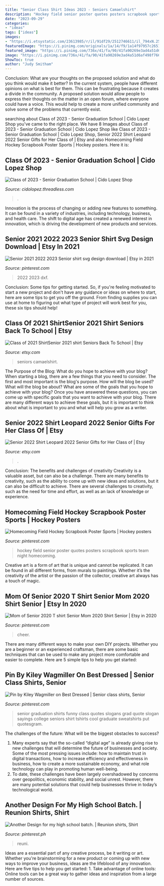```yaml
---
title: "Senior Class Shirt Ideas 2023 - Seniors Camaelshirt"
description: "Hockey field senior poster quotes posters scrapbook sports team night homecoming"
date: "2023-09-29"
categories:
- "ideas"
tags: ["ideas"]
images:
- "https://i.etsystatic.com/23613985/r/il/91df29/2512746611/il_794xN.2512746611_ckx6.jpg"
featuredImage: "https://i.pinimg.com/originals/1a/14/f9/1a14f97957c265189726a6321c417cbc.jpg"
featured_image: "https://i.pinimg.com/736x/41/fa/90/41fa90269e3ad4a51d6af498f766ff3c--shirt-ideas-t-shirt.jpg"
image: "https://i.pinimg.com/736x/41/fa/90/41fa90269e3ad4a51d6af498f766ff3c--shirt-ideas-t-shirt.jpg"
ShowToc: true
author: "Judy Smitham"
---
```



Conclusion: What are your thoughts on the proposed solution and what do you think would make it better?
In the current system, people have different opinions on what is best for them. This can be frustrating because it creates a divide in the community. A proposed solution would allow people to express their thoughts on the matter in an open forum, where everyone could have a voice. This would help to create a more unified community and solve some of the problems that currently exist.

	

		
searching about Class of 2023 - Senior Graduation School | Cido Lopez Shop you've came to the right place. We have 8 Images about Class of 2023 - Senior Graduation School | Cido Lopez Shop like Class of 2023 - Senior Graduation School | Cido Lopez Shop, Senior 2022 Shirt Leopard 2022 Senior Gifts for Her Class of | Etsy and also Homecoming Field Hockey Scrapbook Poster Sports | Hockey posters. Here it is:
		
    
## Class Of 2023 - Senior Graduation School | Cido Lopez Shop

<img loading=lazy src="https://cdn-images.threadless.com/threadless-media/artist_shops/shops/cidolopez/products/1476227/shirt-1591038439-eb8fff7865903d5cbefa97319706acaf.png?v=3&amp;d=eyJvbmx5X21ldGEiOiBmYWxzZSwgImZvcmNlIjogZmFsc2UsICJvcHMiOiBbWyJ0cmltIiwgW2ZhbHNlLCBmYWxzZV0sIHt9XSwgWyJyZXNpemUiLCBbXSwgeyJ3aWR0aCI6IDk5Ni4wLCAiYWxsb3dfdXAiOiBmYWxzZSwgImhlaWdodCI6IDk5Ni4wfV0sIFsiY2FudmFzX2NlbnRlcmVkIiwgWzEyMDAsIDEyMDBdLCB7ImJhY2tncm91bmQiOiAiMDAwMDAwIn1dLCBbInJlc2l6ZSIsIFs4MDBdLCB7fV0sIFsiY2FudmFzX2NlbnRlcmVkIiwgWzgwMCwgODAwLCAiI2ZmZmZmZiJdLCB7fV0sIFsiZW5jb2RlIiwgWyJqcGciLCA4NV0sIHt9XV19" onerror="this.onerror=null;this.src='https://tse2.mm.bing.net/th?id=OIP.wZ0jURxbkoHOvS-XHD4JAAHaHa&amp;pid=15.1';" alt="Class of 2023 - Senior Graduation School | Cido Lopez Shop">

_Source: cidolopez.threadless.com_

>. 

	

Innovation is the process of changing or adding new features to something. It can be found in a variety of industries, including technology, business, and health care. The shift to digital age has created a renewed interest in innovation, which is driving the development of new products and services.

    
## Senior 2021 2022 2023 Senior Shirt Svg Design Download | Etsy In 2021

<img loading=lazy src="https://i.pinimg.com/736x/03/8b/b6/038bb6938e73d51bd848ba8935e2e11b.jpg" onerror="this.onerror=null;this.src='https://tse1.mm.bing.net/th?id=OIP.0wU1GvdTkNjuMeeaLKTXawHaHa&amp;pid=15.1';" alt="Senior 2021 2022 2023 Senior shirt svg design download | Etsy in 2021">

_Source: pinterest.com_

>2022 2023 dxf. 

	

Conclusion: Some tips for getting started.
So, if you're feeling motivated to start a new project and don't have any guidance or ideas on where to start, here are some tips to get you off the ground. From finding supplies you can use at home to figuring out what type of project will work best for you, these six tips should help!

    
## Class Of 2021 ShirtSenior 2021 Shirt Seniors Back To School | Etsy

<img loading=lazy src="https://i.etsystatic.com/23613985/r/il/91df29/2512746611/il_794xN.2512746611_ckx6.jpg" onerror="this.onerror=null;this.src='https://tse3.mm.bing.net/th?id=OIP.tjb8i48wuRjHkzJ5jYDgXwHaHa&amp;pid=15.1';" alt="Class of 2021 ShirtSenior 2021 shirt Seniors Back To School | Etsy">

_Source: etsy.com_

>seniors camaelshirt. 

	

The Purpose of the Blog: What do you hope to achieve with your blog?
When starting a blog, there are a few things that you need to consider. The first and most important is the blog's purpose. How will the blog be used? What will the blog be about? What are some of the goals that you hope to achieve with your blog? Once you have answered these questions, you can come up with specific goals that you want to achieve with your blog. There are many different ways to achieve these goals, but it is important to think about what is important to you and what will help you grow as a writer.

    
## Senior 2022 Shirt Leopard 2022 Senior Gifts For Her Class Of | Etsy

<img loading=lazy src="https://i.etsystatic.com/12732782/r/il/eccab1/3243127454/il_fullxfull.3243127454_b3a6.jpg" onerror="this.onerror=null;this.src='https://tse3.mm.bing.net/th?id=OIP.eH6wyuWVuv9QwHUGJlTvPQHaHa&amp;pid=15.1';" alt="Senior 2022 Shirt Leopard 2022 Senior Gifts for Her Class of | Etsy">

_Source: etsy.com_

>. 

	

Conclusion: The benefits and challenges of creativity
Creativity is a valuable asset, but can also be a challenge. There are many benefits to creativity, such as the ability to come up with new ideas and solutions, but it can also be difficult to achieve. There are several challenges to creativity, such as the need for time and effort, as well as an lack of knowledge or experience.

    
## Homecoming Field Hockey Scrapbook Poster Sports | Hockey Posters

<img loading=lazy src="https://i.pinimg.com/736x/be/6e/98/be6e98f9173709b0d96fdec0f0c22730--hockey-quotes-field-hockey.jpg" onerror="this.onerror=null;this.src='https://tse4.mm.bing.net/th?id=OIP.Kuxtrs_MxSD9kMXtrY8lowHaJ3&amp;pid=15.1';" alt="Homecoming Field Hockey Scrapbook Poster Sports | Hockey posters">

_Source: pinterest.com_

>hockey field senior poster quotes posters scrapbook sports team night homecoming. 

	

Creative art is a form of art that is unique and cannot be replicated. It can be found in all different forms, from murals to paintings. Whether it’s the creativity of the artist or the passion of the collector, creative art always has a touch of magic.

    
## Mom Of Senior 2020 T Shirt Senior Mom 2020 Shirt Senior | Etsy In 2020

<img loading=lazy src="https://i.pinimg.com/originals/ef/b5/0e/efb50e56f20363b628730c84b81acf6c.jpg" onerror="this.onerror=null;this.src='https://tse1.mm.bing.net/th?id=OIP.TXBEwHkmJ-YReFJ9e33QDwHaJ4&amp;pid=15.1';" alt="Mom of Senior 2020 T shirt Senior Mom 2020 Shirt Senior | Etsy in 2020">

_Source: pinterest.com_

>cheer. 

	

There are many different ways to make your own DIY projects. Whether you are a beginner or an experienced craftsman, there are some basic techniques that can be used to make any project more comfortable and easier to complete. Here are 5 simple tips to help you get started:

    
## Pin By Kiley Wagmiller On Best Dressed | Senior Class Shirts, Senior

<img loading=lazy src="https://i.pinimg.com/originals/1a/14/f9/1a14f97957c265189726a6321c417cbc.jpg" onerror="this.onerror=null;this.src='https://tse1.mm.bing.net/th?id=OIP.Nl6RKFnK9duRS6QppUxt5gHaJ4&amp;pid=15.1';" alt="Pin by Kiley Wagmiller on Best Dressed | Senior class shirts, Senior">

_Source: pinterest.com_

>senior graduation shirts funny class quotes slogans grad quote slogan sayings college seniors shirt tshirts cool graduate sweatshirts put quotesgram. 

	

The challenges of the future: What will be the biggest obstacles to success?
1. Many experts say that the so-called “digital age” is already giving rise to new challenges that will determine the future of businesses and society. Some of the most pressing issues include: how to maintain trust in digital transactions, how to increase efficiency and effectiveness in business, how to create a more sustainable economy, and what role technology can play in promoting human well-being.
2. To date, these challenges have been largely overshadowed by concerns over geopolitics, economic stability, and social unrest. However, there are many potential solutions that could help businesses thrive in today’s technological world.

    
## Another Design For My High School Batch. | Reunion Shirts, Shirt

<img loading=lazy src="https://i.pinimg.com/736x/41/fa/90/41fa90269e3ad4a51d6af498f766ff3c--shirt-ideas-t-shirt.jpg" onerror="this.onerror=null;this.src='https://tse4.mm.bing.net/th?id=OIP.XwCDEmklK2wj7rWuWdqiZwHaDZ&amp;pid=15.1';" alt="Another Design for my high school batch. | Reunion shirts, Shirt">

_Source: pinterest.ph_

>reuni. 

	

Ideas are a essential part of any creative process, be it writing or art. Whether you're brainstorming for a new product or coming up with new ways to improve your business, ideas are the lifeblood of any innovation. Here are five tips to help you get started: 1. Take advantage of online tools: Online tools can be a great way to gather ideas and inspiration from a large number of sources.

